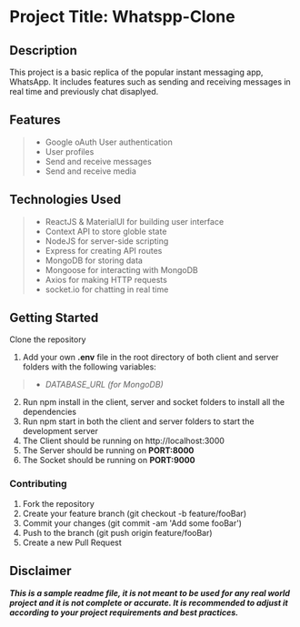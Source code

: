 # Project Title: Whatspp-Clone
## Description
This project is a basic replica of the popular instant messaging app, WhatsApp. It includes features such as sending and receiving messages in real time and previously chat disaplyed.

## Features
  > - Google oAuth User authentication
  > - User profiles
  > - Send and receive messages
  > - Send and receive media


## Technologies Used
> - ReactJS & MaterialUI for building user interface
> - Context API to store globle state
> - NodeJS for server-side scripting
> - Express for creating API routes
> - MongoDB for storing data
> - Mongoose for interacting with MongoDB
> - Axios for making HTTP requests
> - socket.io for chatting in real time

## Getting Started
Clone the repository
1. Add your own **.env** file in the root directory of both client and server folders with the following variables:
> - *DATABASE_URL (for MongoDB)*
2. Run npm install in  the client, server and socket folders to install all the dependencies
3. Run npm start in both the client and server folders to start the development server
4. The Client should be running on http://localhost:3000
5. The Server should be running on **PORT:8000**
6. The Socket should be running on **PORT:9000**
### Contributing
1. Fork the repository
2. Create your feature branch (git checkout -b feature/fooBar)
3. Commit your changes (git commit -am 'Add some fooBar')
4. Push to the branch (git push origin feature/fooBar)
5. Create a new Pull Request


## Disclaimer
***This is a sample readme file, it is not meant to be used for any real world project and it is not complete or accurate. It is recommended to adjust it according to your project requirements and best practices.***
